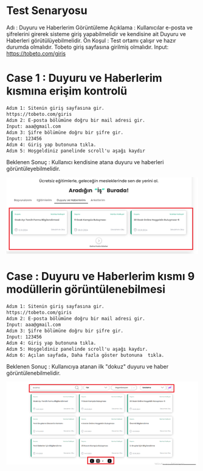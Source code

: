 # Test Senaryosu 
Adı : Duyuru ve Haberlerim Görüntüleme
Açıklama : Kullanıcılar e-posta ve şifrelerini girerek sisteme giriş yapabilmelidir ve kendisine ait Duyuru ve Haberleri görütülüyebilmelidir.
Ön Koşul : Test ortamı çalışır ve hazır durumda olmalıdır. Tobeto giriş sayfasına girilmiş olmalıdır.
Input: https://tobeto.com/giris

# Case 1 : Duyuru ve Haberlerim kısmına erişim kontrolü
    Adım 1: Sitenin giriş sayfasına gir.
    https://tobeto.com/giris
    Adım 2: E-posta bölümüne doğru bir mail adresi gir.
    Input: aaa@gmail.com
    Adım 3: Şifre bölümüne doğru bir şifre gir.
    Input: 123456
    Adım 4: Giriş yap butonuna tıkla.
    Adım 5: Hoşgeldiniz panelinde scroll'u aşağı kaydır
Beklenen Sonuç : Kullanıcı kendisine atana duyuru ve haberleri görüntüleyebilmelidir.

![alt text](image-1.png)

# Case :  Duyuru ve Haberlerim kısmı 9 modüllerin görüntülenebilmesi
    Adım 1: Sitenin giriş sayfasına gir.
    https://tobeto.com/giris
    Adım 2: E-posta bölümüne doğru bir mail adresi gir.
    Input: aaa@gmail.com
    Adım 3: Şifre bölümüne doğru bir şifre gir.
    Input: 123456
    Adım 4: Giriş yap butonuna tıkla.
    Adım 5: Hoşgeldiniz panelinde scroll'u aşağı kaydır.
    Adım 6: Açılan sayfada, Daha fazla göster butonuna  tıkla.
Beklenen Sonuç : Kullanıcıya atanan ilk "dokuz"  duyuru ve haber görüntülenebilmelidir. 

![alt text](image-2.png)




